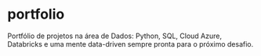# portfolio
Portfólio de projetos na área de Dados: Python, SQL, Cloud Azure, Databricks e uma mente data-driven sempre pronta para o próximo desafio.
